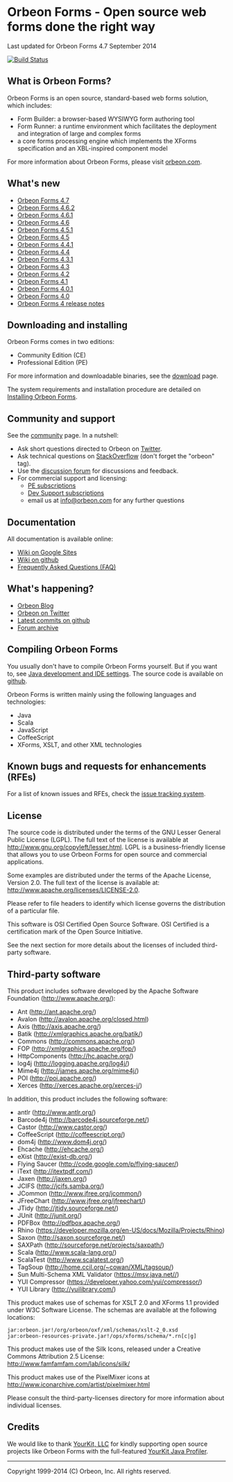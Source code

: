 Orbeon Forms - Open source web forms done the right way
=======================================================

Last updated for Orbeon Forms 4.7 September 2014

[![Build Status](https://secure.travis-ci.org/orbeon/orbeon-forms.png)](https://travis-ci.org/orbeon/orbeon-forms)

What is Orbeon Forms?
---------------------

Orbeon Forms is an open source, standard-based web forms solution, which includes:

- Form Builder: a browser-based WYSIWYG form authoring tool
- Form Runner: a runtime environment which facilitates the deployment and integration of large and complex forms
- a core forms processing engine which implements the XForms specification and an XBL-inspired component model

For more information about Orbeon Forms, please visit [orbeon.com](http://www.orbeon.com/).


What's new
----------

- [Orbeon Forms 4.7](http://blog.orbeon.com/2014/09/orbeon-forms-47.html)
- [Orbeon Forms 4.6.2](http://blog.orbeon.com/2014/08/orbeon-forms-462.html)
- [Orbeon Forms 4.6.1](http://blog.orbeon.com/2014/07/orbeon-forms-461.html)
- [Orbeon Forms 4.6](http://blog.orbeon.com/2014/06/orbeon-forms-46.html)
- [Orbeon Forms 4.5.1](http://blog.orbeon.com/2014/05/orbeon-forms-451.html)
- [Orbeon Forms 4.5](http://blog.orbeon.com/2014/04/orbeon-forms-45.html)
- [Orbeon Forms 4.4.1](http://blog.orbeon.com/2014/01/orbeon-forms-441-pe.html)
- [Orbeon Forms 4.4](http://blog.orbeon.com/2013/11/orbeon-forms-44.html)
- [Orbeon Forms 4.3.1](http://blog.orbeon.com/2013/08/orbeon-forms-431-pe.html)
- [Orbeon Forms 4.3](http://blog.orbeon.com/2013/08/orbeon-forms-43.html)
- [Orbeon Forms 4.2](http://blog.orbeon.com/2013/05/orbeon-forms-42.html)
- [Orbeon Forms 4.1](http://blog.orbeon.com/2013/04/orbeon-forms-41.html)
- [Orbeon Forms 4.0.1](http://blog.orbeon.com/2013/03/orbeon-forms-401.html)
- [Orbeon Forms 4.0](http://blog.orbeon.com/2013/03/announcing-orbeon-forms-40.html)
- [Orbeon Forms 4 release notes](http://wiki.orbeon.com/forms/doc/developer-guide/release-notes/40)


Downloading and installing
--------------------------

Orbeon Forms comes in two editions:

- Community Edition (CE)
- Professional Edition (PE)

For more information and downloadable binaries, see the [download](http://www.orbeon.com/download) page.

The system requirements and installation procedure are detailed on
[Installing Orbeon Forms](http://wiki.orbeon.com/forms/doc/developer-guide/admin/installing).


Community and support
---------------------

See the [community](http://www.orbeon.com/community) page. In a nutshell:

- Ask short questions directed to Orbeon on [Twitter](https://twitter.com/intent/tweet?in_reply_to=orbeon&in_reply_to_status_id=261900968369729536&source=webclient&text=%40orbeon+).
- Ask technical questions on [StackOverflow](https://stackoverflow.com/questions/ask?tags=orbeon) (don't forget the "orbeon" tag).
- Use the [discussion forum](http://discuss.orbeon.com/) for discussions and feedback.
- For commercial support and licensing:
    - [PE subscriptions](http://www.orbeon.com/pricing)
    - [Dev Support subscriptions](http://www.orbeon.com/services)
    - email us at info@orbeon.com for any further questions


Documentation
-------------

All documentation is available online:

- [Wiki on Google Sites](http://wiki.orbeon.com/forms/)
- [Wiki on github](https://github.com/orbeon/orbeon-forms/wiki/)
- [Frequently Asked Questions (FAQ)](https://github.com/orbeon/orbeon-forms/wiki/FAQ)


What's happening?
-----------------

- [Orbeon Blog](http://blog.orbeon.com/)
- [Orbeon on Twitter](http://twitter.com/orbeon)
- [Latest commits on github](https://github.com/orbeon/orbeon-forms/commits/)
- [Forum archive](http://discuss.orbeon.com/)


Compiling Orbeon Forms
----------------------

You usually don't have to compile Orbeon Forms yourself. But if you want to, see
[Java development and IDE settings](http://wiki.orbeon.com/forms/doc/contributor-guide/development-environment/java-development).
The source code is available on [github](https://github.com/orbeon/orbeon-forms/).

Orbeon Forms is written mainly using the following languages and technologies:

- Java
- Scala
- JavaScript
- CoffeeScript
- XForms, XSLT, and other XML technologies


Known bugs and requests for enhancements (RFEs)
-----------------------------------------------

For a list of known issues and RFEs, check the [issue tracking system](https://github.com/orbeon/orbeon-forms/issues).


License
-------

The source code is distributed under the terms of the GNU Lesser General
Public License (LGPL). The full text of the license is available at
<http://www.gnu.org/copyleft/lesser.html>. LGPL is a business-friendly
license that allows you to use Orbeon Forms for open source and
commercial applications.

Some examples are distributed under the terms of the Apache License,
Version 2.0. The full text of the license is available at:
<http://www.apache.org/licenses/LICENSE-2.0>.

Please refer to file headers to identify which license governs the
distribution of a particular file.

This software is OSI Certified Open Source Software. OSI Certified is
a certification mark of the Open Source Initiative.

See the next section for more details about the licenses of included
third-party software.


Third-party software
--------------------

This product includes software developed by the Apache Software Foundation
(http://www.apache.org/):

- Ant (<http://ant.apache.org/>)
- Avalon (<http://avalon.apache.org/closed.html>)
- Axis (<http://axis.apache.org/>)
- Batik (<http://xmlgraphics.apache.org/batik/>)
- Commons (<http://commons.apache.org/>)
- FOP (<http://xmlgraphics.apache.org/fop/>)
- HttpComponents (<http://hc.apache.org/>)
- log4j (<http://logging.apache.org/log4j/>)
- Mime4j (<http://james.apache.org/mime4j/>)
- POI (<http://poi.apache.org/>)
- Xerces (<http://xerces.apache.org/xerces-j/>)

In addition, this product includes the following software:

- antlr (<http://www.antlr.org/>)
- Barcode4j (<http://barcode4j.sourceforge.net/>)
- Castor (<http://www.castor.org/>)
- CoffeeScript (<http://coffeescript.org/>)
- dom4j (<http://www.dom4j.org/>)
- Ehcache (<http://ehcache.org/>)
- eXist (<http://exist-db.org/>)
- Flying Saucer (<http://code.google.com/p/flying-saucer/>)
- iText (<http://itextpdf.com/>)
- Jaxen (<http://jaxen.org/>)
- JCIFS (<http://jcifs.samba.org/>)
- JCommon (<http://www.jfree.org/jcommon/>)
- JFreeChart (<http://www.jfree.org/jfreechart/>)
- JTidy (<http://jtidy.sourceforge.net/>)
- JUnit (<http://junit.org/>)
- PDFBox (<http://pdfbox.apache.org/>)
- Rhino (<https://developer.mozilla.org/en-US/docs/Mozilla/Projects/Rhino>)
- Saxon (<http://saxon.sourceforge.net/>)
- SAXPath (<http://sourceforge.net/projects/saxpath/>)
- Scala (<http://www.scala-lang.org/>)
- ScalaTest (<http://www.scalatest.org/>)
- TagSoup (<http://home.ccil.org/~cowan/XML/tagsoup/>)
- Sun Multi-Schema XML Validator (<https://msv.java.net//>)
- YUI Compressor (<https://developer.yahoo.com/yui/compressor/>)
- YUI Library (<http://yuilibrary.com/>)

This product makes use of schemas for XSLT 2.0 and XForms 1.1 provided
under W3C Software License. The schemas are available at the following
locations:

    jar:orbeon.jar!/org/orbeon/oxf/xml/schemas/xslt-2_0.xsd
    jar:orbeon-resources-private.jar!/ops/xforms/schema/*.rn[c|g]

This product makes use of the Silk Icons, released under a Creative Commons
Attribution 2.5 License: http://www.famfamfam.com/lab/icons/silk/

This product makes use of the PixelMixer icons at http://www.iconarchive.com/artist/pixelmixer.html

Please consult the third-party-licenses directory for more information
about individual licenses.

Credits
-------

We would like to thank [YourKit, LLC](http://www.yourkit.com/) for kindly supporting open source projects like Orbeon
Forms with the full-featured [YourKit Java Profiler](http://www.yourkit.com/java/profiler/index.jsp).

---

Copyright 1999-2014 (C) Orbeon, Inc. All rights reserved.
